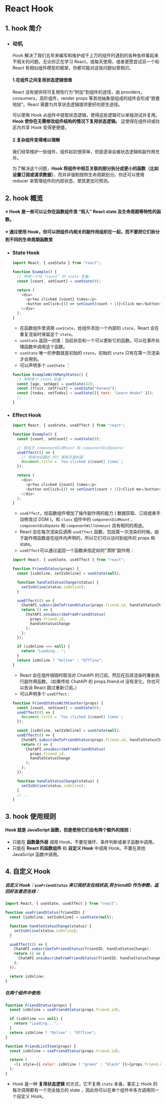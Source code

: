 # React Hook

## 1. hook 简介

- ### 动机

  Hook 解决了我们五年来编写和维护成千上万的组件时遇到的各种各样看起来不相关的问题。无论你正在学习 React，或每天使用，或者更愿尝试另一个和 React 有相似组件模型的框架，你都可能对这些问题似曾相识。

  #### 1.在组件之间复用状态逻辑很难

  React 没有提供将可复用性行为“附加”到组件的途径，由 providers，consumers，高阶组件，render props 等其他抽象层组成的组件会形成“嵌套地狱”。React 需要为共享状态逻辑提供更好的原生途径。

  可以使用 Hook 从组件中提取状态逻辑，使得这些逻辑可以单独测试并复用。**Hook 使你在无需修改组件结构的情况下复用状态逻辑。** 这使得在组件间或社区内共享 Hook 变得更便捷。

  #### 2.复杂组件变得难以理解

  我们经常维护一些组件，组件起初很简单，但是逐渐会被状态逻辑和副作用充斥。

  为了解决这个问题，**Hook 将组件中相互关联的部分拆分成更小的函数（比如设置订阅或请求数据）**，而并非强制按照生命周期划分。你还可以使用 reducer 来管理组件的内部状态，使其更加可预测。

## 2. hook 概览

#### :star: Hook 是一些可以让你在函数组件里 “钩入” React state 及生命周期等特性的函数。

#### :star: 通过使用 Hook，你可以把组件内相关的副作用组织在一起，而不要把它们拆分到不同的生命周期函数里

- ### State Hook

  ```js
  import React, { useState } from "react";

  function Example() {
    // 声明一个叫 “count” 的 state 变量。
    const [count, setCount] = useState(0);

    return (
      <div>
        <p>You clicked {count} times</p>
        <button onClick={() => setCount(count + 1)}>Click me</button>
      </div>
    );
  }
  ```

  - 在函数组件里调用 `useState`，给组件添加一个内部的 `state`，React 会在重复渲染时保留这个 `state`。
  - `useState` 返回一对值：当前状态和一个可以更新它的函数。可以在事件处理函数中调用这个函数。
  - `useState` 唯一的参数就是初始的 `state`，初始的 `state` 只有在第一次渲染才会用到。
  - 可以声明多个 `useState` ：

  ```js
  function ExampleWithManyStates() {
    // 声明多个 state 变量！
    const [age, setAge] = useState(42);
    const [fruit, setFruit] = useState("banana");
    const [todos, setTodos] = useState([{ text: "Learn Hooks" }]);
    // ...
  }
  ```

- ### Effect Hook

  ```js
  import React, { useState, useEffect } from "react";

  function Example() {
    const [count, setCount] = useState(0);

    // 相当于 componentDidMount 和 componentDidUpdate:
    useEffect(() => {
      // 使用浏览器的 API 更新页面标题
      document.title = `You clicked ${count} times`;
    });

    return (
      <div>
        <p>You clicked {count} times</p>
        <button onClick={() => setCount(count + 1)}>Click me</button>
      </div>
    );
  }
  ```

  - `useEffect`，给函数组件增加了操作副作用的能力 ( 数据获取、订阅或者手动修改过 DOM )。和 `class` 组件中的 `componentDidMount` 、 `componentDidUpdate` 和 `componentWillUnmount` 具有相同的用途。
  - React 会在每次渲染后调用 `useEffect` 函数，包括第一次渲染的时候。由于副作用函数是在组件内声明的，所以它们可以访问到组件的 props 和 state。
  - `useEffect`可以通过返回一个函数来指定如何“清除”副作用：

  ```js
  import React, { useState, useEffect } from "react";

  function FriendStatus(props) {
    const [isOnline, setIsOnline] = useState(null);

    function handleStatusChange(status) {
      setIsOnline(status.isOnline);
    }

    useEffect(() => {
      ChatAPI.subscribeToFriendStatus(props.friend.id, handleStatusChange);
      return () => {
        ChatAPI.unsubscribeFromFriendStatus(
          props.friend.id,
          handleStatusChange
        );
      };
    });

    if (isOnline === null) {
      return "Loading...";
    }
    return isOnline ? "Online" : "Offline";
  }
  ```

  - React 会在组件销毁时取消对 ChatAPI 的订阅，然后在后续渲染时重新执行副作用函数。（如果传给 ChatAPI 的 props.friend.id 没有变化，你也可以告诉 React 跳过重新订阅。）
  - 可以声明多个 `useEffect` :

  ```js
  function FriendStatusWithCounter(props) {
    const [count, setCount] = useState(0);
    useEffect(() => {
      document.title = `You clicked ${count} times`;
    });

    const [isOnline, setIsOnline] = useState(null);
    useEffect(() => {
      ChatAPI.subscribeToFriendStatus(props.friend.id, handleStatusChange);
      return () => {
        ChatAPI.unsubscribeFromFriendStatus(
          props.friend.id,
          handleStatusChange
        );
      };
    });

    function handleStatusChange(status) {
      setIsOnline(status.isOnline);
    }
    // ...
  }
  ```

## 3. hook 使用规则

#### Hook 就是 JavaScript 函数，但是使用它们会有两个额外的规则：

- 只能在 **函数最外层** 调用 Hook。不要在循环、条件判断或者子函数中调用。
- 只能在 **React 的函数组件** 和 **自定义 Hook** 中调用 Hook。不要在其他 JavaScript 函数中调用。

## 4. 自定义 Hook

##### 自定义 Hook：`useFriendStatus` 来订阅好友在线状态,将 friendID 作为参数，返回好友是否在线：

```js
import React, { useState, useEffect } from "react";

function useFriendStatus(friendID) {
  const [isOnline, setIsOnline] = useState(null);

  function handleStatusChange(status) {
    setIsOnline(status.isOnline);
  }

  useEffect(() => {
    ChatAPI.subscribeToFriendStatus(friendID, handleStatusChange);
    return () => {
      ChatAPI.unsubscribeFromFriendStatus(friendID, handleStatusChange);
    };
  });

  return isOnline;
}
```

##### 在两个组件中使用:

```js
function FriendStatus(props) {
  const isOnline = useFriendStatus(props.friend.id);

  if (isOnline === null) {
    return "Loading...";
  }
  return isOnline ? "Online" : "Offline";
}
```

```js
function FriendListItem(props) {
  const isOnline = useFriendStatus(props.friend.id);

  return (
    <li style={{ color: isOnline ? "green" : "black" }}>{props.friend.name}</li>
  );
}
```

- Hook 是一种 **复用状态逻辑** 的方式，它不复用 `state` 本身。事实上 Hook 的每次调用都有一个完全独立的 state ，因此你可以在单个组件中多次调用同一个自定义 Hook。
